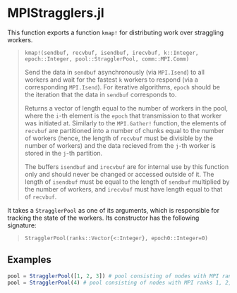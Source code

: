 # MPIStragglers.jl

This function exports a function `kmap!` for distributing work over straggling workers.

> `kmap!(sendbuf, recvbuf, isendbuf, irecvbuf, k::Integer, epoch::Integer, pool::StragglerPool, comm::MPI.Comm)`
>
>Send the data in `sendbuf` asynchronously (via `MPI.Isend`) to all workers and wait for the fastest `k` workers to respond (via a corresponding `MPI.Isend`). For iterative algorithms, `epoch` should be the iteration that the data in `sendbuf` corresponds to.
>
>Returns a vector of length equal to the number of workers in the pool, where the `i`-th element is the `epoch` that transmission to that worker was initiated at. Similarly to the `MPI.Gather!` function, the elements of `recvbuf` are partitioned into a number of chunks equal to the number of workers (hence, the length of `recvbuf` must be divisible by the number of workers) and the data recieved from the
`j`-th worker is stored in the `j`-th partition.
>
>The buffers `isendbuf` and `irecvbuf` are for internal use by this function only and should never be changed or accessed outside of it. The length of `isendbuf` must be equal to the length of `sendbuf` multiplied by the number of workers, and `irecvbuf` must have length equal to that of `recvbuf`.

It takes a `StragglerPool` as one of its arguments, which is responsible for tracking the state of the workers. Its constructor has the following signature:

> `StragglerPool(ranks::Vector{<:Integer}, epoch0::Integer=0)`

## Examples

```julia
pool = StragglerPool([1, 2, 3]) # pool consisting of nodes with MPI ranks 1, 2, 3
pool = StragglerPool(4) # pool consisting of nodes with MPI ranks 1, 2, 3, 4
```